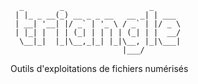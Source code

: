 ```plain text
  _        _                   _      
 | |_ _ __(_) __ _ _ __   __ _| | ___ 
 | __| '__| |/ _` | '_ \ / _` | |/ _ \
 | |_| |  | | (_| | | | | (_| | |  __/
  \__|_|  |_|\__,_|_| |_|\__, |_|\___|
                         |___/                                    
```                                                                                                               

  Outils d'exploitations de fichiers numérisés

